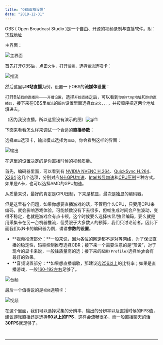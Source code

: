 ```yaml
---
title: "OBS直播设置"
date: "2019-12-31"
---
```


OBS ( Open Broadcast Studio )是一个自由、开源的视频录制与直播软件。附：[下载地址](https://obsproject.com/)

主界面：

<img src="https://i.loli.net/2019/12/31/CL3nAV4b1pkwaDi.png" alt="主界面"  />

首先打开OBS后，点击`文件`，打开`设置`，选择`推流`选项卡：

<img src="https://i.loli.net/2019/12/31/EB8OGgJjLd4ziDh.png" alt="推流"  />

然后这里以**B站直播**为例，设置一下OBS的**流媒体设置**：

打开B站`我的直播间`——`开播设置`，选择`开始直播`之后，可以看到`你的rtmp地址`和`你的直播码`，接下来在OBS里`推流`的`服务`设置里面选择`自定义...`，并按顺序把这两个地址填进去。

（因为我没直播，所以这里没有演示的图）![gif1](https://i.loli.net/2019/12/31/7wPoJh8lXiUtN4M.gif)

下面来看看怎么样来调试一个合适的**直播参数**：

选择`输出`选项卡，输出模式选择为`高级`，你会看到这样的界面：

<img src="https://i.loli.net/2019/12/31/tvUQsEuBni3Fq6r.png" alt="输出"  />

在这里的设置决定的是你直播时候的视频质量。

首先，编码器里面，可以看到有 <u>NVIDIA NVENC H.264</u>、<u>QuickSync H.264</u>、<u>X264</u> 这几个选项，分别对应<u>N卡GPU加速</u>、<u>Intel核显加速</u>和<u>CPU压制</u>三种方式。如果是A卡，也可以选择AMD的GPU加速。

从质量来说，最好的肯定是CPU压制，下来是核显，最次是独显的编码器。

但是这里有个问题，如果你想要直播游戏的话，不管用什么CPU，只要用CPU来编码，就会影响游戏体验，可能帧数没有下去很多，但帧生成时间会产生波动，变得不稳定，也就是游戏会有点卡顿，这个时候要么选择核显/独显编码，要么就是用采集卡在另一台机器推流，但受限于大多数人的预算，我们只讨论前者。因此下面我们以N卡的编码器为例，讲讲**参数的设置**。

- **视频推流部分：**一般来说，因为各位的网速都不是对等网络，为了保证直播的稳定性，码率控制推荐选择CBR；接下来一个需要注意的是“预设”，对于现今的显卡来说，一般往质量高的选；接下来的`配置(Profile)`选择high会有最好的效果。
- **音频设置部分：**如果想直播唱歌，那建议选<u>256以上</u>的比特率；如果是直播游戏，一般<u>160-192左右</u>足够了。

<img src="https://i.loli.net/2019/12/31/GczAlVq2y3r1P6w.png" alt="音频"  />

最后一个值得说的是`视频`选项卡：

<img src="https://i.loli.net/2019/12/31/b5JHuxEALCtgkQB.png" alt="视频"  />

在这个里面，我们可以选择采集的分辨率、输出的分辨率以及直播时候的FPS值，建议游戏直播还是选择**60以上的FPS**，这样会流畅很多，而一般直播聊天的话**30FPS**就足够了。

​    

------

